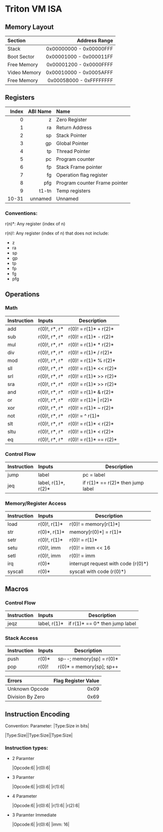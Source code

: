 # Triton VM ISA
 
## Memory Layout

| Section      |           Address Range |
| :----------- | ----------------------: |
| Stack        | 0x00000000 - 0x00000FFF |
| Boot Sector  | 0x00001000 - 0x000011FF |
| Free Memory  | 0x00001200 - 0x0000FFFF |
| Video Memory | 0x00010000 - 0x0005AFFF |
| Free Memory  | 0x0005B000 - 0xFFFFFFFF |

## Registers

| Index | ABI Name | Name                          |
| ----: | -------: | :---------------------------- |
|     0 |        z | Zero Register                 |
|     1 |       ra | Return Address                |
|     2 |       sp | Stack Pointer                 |
|     3 |       gp | Global Pointer                |
|     4 |       tp | Thread Pointer                |
|     5 |       pc | Program counter               |
|     6 |       fp | Stack Frame pointer           |
|     7 |       fg | Operation flag register       |
|     8 |      pfg | Program counter Frame pointer |
|     9 |    t1-tn | Temp registers                |
| 10-31 |  unnamed | Unnamed                       |

### Conventions:

r(n)\*: Any register (index of n)

r(n)!: Any register (index of n) that does not include:

- z
- ra
- sp
- gp
- tp
- fp
- fg
- pfg

## Operations

### Math

| Instruction | Inputs          | Description              |
| :---------- | :-------------- | ------------------------ |
| add         | r(0)!, r\*, r\* | r(0)! = r(1)\* + r(2)\*  |
| sub         | r(0)!, r\*, r\* | r(0)! = r(1)\* - r(2)\*  |
| mul         | r(0)!, r\*, r\* | r(0)! = r(1)\* \* r(2)\* |
| div         | r(0)!, r\*, r\* | r(0)! = r(1)\* / r(2)\*  |
| mod         | r(0)!, r\*, r\* | r(0)! = r(1)\* % r(2)\*  |
| sll         | r(0)!, r\*, r\* | r(0)! = r(1)\* << r(2)\* |
| srl         | r(0)!, r\*, r\* | r(0)! = r(1)\* >> r(2)\* |
| sra         | r(0)!, r\*, r\* | r(0)! = r(1)\* >> r(2)\* |
| and         | r(0)!, r\*, r\* | r(0)! = r(1)\* & r(2)\*  |
| or          | r(0)!, r\*, r\* | r(0)! = r(1)\* \| r(2)\* |
| xor         | r(0)!, r\*, r\* | r(0)! = r(1)\* ~ r(2)\*  |
| not         | r(0)!, r\*, r\* | r(0)! = ^ r(1)\*         |
| slt         | r(0)!, r\*, r\* | r(0)! = r(1)\* < r(2)\*  |
| sltu        | r(0)!, r\*, r\* | r(0)! = r(1)\* < r(2)\*  |
| eq          | r(0)!, r\*, r\* | r(0)! = r(1)\* == r(2)\* |

### Control Flow

| Instruction | Inputs                | Description                         |
| :---------- | :-------------------- | ----------------------------------- |
| jump        | label                 | pc = label                          |
| jeq         | label, r(1)\*, r(2)\* | if r(1)\* == r(2)\* then jump label |

[comment]: # "jeqz is a macro"

### Memory/Register Access

| Instruction | Inputs         | Description                          |
| :---------- | :------------- | ------------------------------------ |
| load        | r(0)!, r(1)\*  | r(0)! = memory[r(1)\*]               |
| str         | r(0)\*, r(1)\* | memory[r(0)\*] = r(1)\*              |
| setr        | r(0)!, r(1)\*  | r(0)! = r(1)\*                       |
| setu        | r(0)!, imm     | r(0)! = imm << 16                    |
| setl        | r(0)!, imm     | r(0)! = imm                          |
| irq         | r(0)\*         | interrupt request with code (r(0)\*) |
| syscall     | r(0)\*         | syscall with code (r(0)\*)           |

## Macros

### Control Flow

| Instruction | Inputs        | Description                      |
| :---------- | :------------ | -------------------------------- |
| jeqz        | label, r(1)\* | if r(1)\* == 0\* then jump label |

### Stack Access

| Instruction | Inputs | Description               |
| :---------- | :----- | ------------------------- |
| push        | r(0)\* | sp--; memory[sp] = r(0)\* |
| pop         | r(0)!  | r(0)\* = memory[sp]; sp++ |

| Errors           | Flag Register Value |
| :--------------- | ------------------: |
| Unknown Opcode   |                0x09 |
| Division By Zero |                0x69 |

## Instruction Encoding

Convention:
Parameter: |Type:Size in bits|

|Type:Size||Type:Size||Type:Size|

### Instruction types:

- 2 Paramter

  |Opcode:6| |r(0):6|

- 3 Paramter

  |Opcode:6| |r(0):6| |r(1):6|

- 4 Parameter

  |Opcode:6| |r(0):6| |r(1):6| |r(2):6|

- 3 Paramter Immediate

  |Opcode:6| |r(0):6| |imm: 16|
